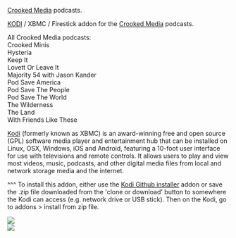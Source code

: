 <a href="https://www.crooked.com/">Crooked Media</a> podcasts.<br>

<a href="kodi.tv">KODI<a> / XBMC / Firestick addon for the <a href="www.crooked.com">Crooked Media</a> podcasts.<br>

All Crooked Media podcasts:<br>
Crooked Minis<br>
Hysteria<br>
Keep It<br>
Lovett Or Leave It<br>
Majority 54 with Jason Kander<br>
Pod Save America<br>
Pod Save The People<br>
Pod Save The World<br>
The Wilderness<br>
The Land<br>
With Friends Like These<br>

<a href="www.kodi.tv">Kodi</a> (formerly known as XBMC) is an award-winning free and open source (GPL) software media player and entertainment hub that can be installed on Linux, OSX, Windows, iOS and Android, featuring a 10-foot user interface for use with televisions and remote controls. It allows users to play and view most videos, music, podcasts, and other digital media files from local and network storage media and the internet.<br>

^^^ To install this addon, either use the <a href="https://www.tvaddons.co/github-browser-kodi/">Kodi Github installer</a> addon or save the .zip file downloaded from the 'clone or download' button to somewhere the Kodi can access (e.g. network drive or USB stick). Then on the Kodi, go to addons > install from zip file.<br>

<img src="https://duckduckgo.com/i/274c3b4b.png">
<br><a href="http://www.kodi.tv"><img src="https://kodi.tv/sites/default/files/page/field_image/about--devices.jpg">
